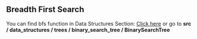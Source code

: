 ## Breadth First Search
You can find bfs function in Data Structures Section: [Click here](https://github.com/) or go to **src / data_structures / trees / binary_search_tree / BinarySearchTree**
